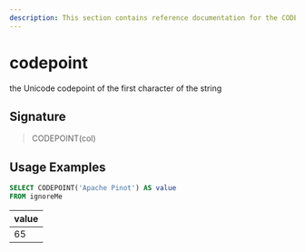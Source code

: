 ```yaml
---
description: This section contains reference documentation for the CODEPOINT function.
---
```


# codepoint

the Unicode codepoint of the first character of the string

## Signature

> CODEPOINT(col)

## Usage Examples

```sql
SELECT CODEPOINT('Apache Pinot') AS value
FROM ignoreMe
```

| value |
| ----- |
| 65    |
